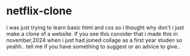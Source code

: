 # netflix-clone
i was just trying to learn basic html and css so i thought why don't i just make a clone of a website.
If you see this consider that i made this in november,2024 when i just had joined collage as a first year studen so yeahh..
tell me if you have something to suggest or an advice to give..
